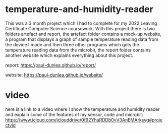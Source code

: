 # temperature-and-humidity-reader
This was a 3 month project which I had to complete for my 2022 Leaving Certificate Computer Science coursework. With this project there is two folders artefact and report, the artefact folder contains a mock-up website, a program that displays a graph of sample temperature reading data from the device I made and then three other programs which gets the temperature reading data from the microbit, the report folder contains another website which explains everything about this project. 

report: https://paul-dunlea.github.io/report/

website: https://paul-dunlea.github.io/website/

# video 
here is a link to a video where I show the temperature and humidity reader and explain some of the features of my sensor, code and microbit: https://www.icloud.com/iclouddrive/0f92YhaRDDb0vV3AnEMArksyg#projectvid
